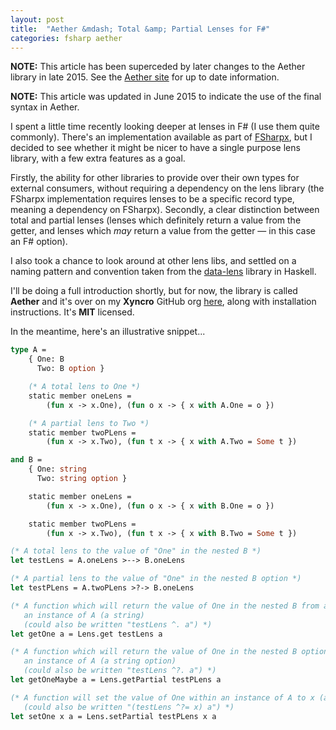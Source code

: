 ```yaml
---
layout: post
title:  "Aether &mdash; Total &amp; Partial Lenses for F#"
categories: fsharp aether
---
```


__NOTE:__ This article has been superceded by later changes to the Aether library in late 2015. See the [Aether site][aether-site] for up to date information.

__NOTE:__ This article was updated in June 2015 to indicate the use of the final syntax in Aether.

I spent a little time recently looking deeper at lenses in F# (I use them quite commonly). There's an implementation available as part of [FSharpx][fsharpx-lens], but I decided to see whether it might be nicer to have a single purpose lens library, with a few extra features as a goal.

Firstly, the ability for other libraries to provide over their own types for external consumers, without requiring a dependency on the lens library (the FSharpx implementation requires lenses to be a specific record type, meaning a dependency on FSharpx). Secondly, a clear distinction between total and partial lenses (lenses which definitely return a value from the getter, and lenses which *may* return a value from the getter &mdash; in this case an F# option).

I also took a chance to look around at other lens libs, and settled on a naming pattern and convention taken from the [data-lens][data-lens] library in Haskell.

I'll be doing a full introduction shortly, but for now, the library is called __Aether__ and it's over on my __Xyncro__ GitHub org [here][aether], along with installation instructions. It's __MIT__ licensed.

In the meantime, here's an illustrative snippet...

```ocaml
type A =
    { One: B 
      Two: B option }

    (* A total lens to One *)
    static member oneLens =
        (fun x -> x.One), (fun o x -> { x with A.One = o })

    (* A partial lens to Two *)
    static member twoPLens =
        (fun x -> x.Two), (fun t x -> { x with A.Two = Some t })

and B =
    { One: string
      Two: string option }

    static member oneLens =
        (fun x -> x.One), (fun o x -> { x with B.One = o })

    static member twoPLens =
        (fun x -> x.Two), (fun t x -> { x with B.Two = Some t })

(* A total lens to the value of "One" in the nested B *)
let testLens = A.oneLens >--> B.oneLens

(* A partial lens to the value of "One" in the nested B option *)
let testPLens = A.twoPLens >?-> B.oneLens

(* A function which will return the value of One in the nested B from a,
   an instance of A (a string)
   (could also be written "testLens ^. a") *)
let getOne a = Lens.get testLens a

(* A function which will return the value of One in the nested B option from a,
   an instance of A (a string option)
   (could also be written "testLens ^?. a") *)
let getOneMaybe a = Lens.getPartial testPLens a

(* A function will set the value of One within an instance of A to x (a string)
   (could also be written "(testLens ^?= x) a") *)
let setOne x a = Lens.setPartial testPLens x a 
```

[fsharpx-lens]: https://github.com/fsprojects/fsharpx/blob/master/src/FSharpx.Core/Lens.fs
[data-lens]: https://hackage.haskell.org/package/data-lens
[aether]: https://github.com/xyncro/aether
[aether-site]: https://xyncro.tech/aether

